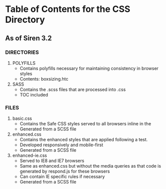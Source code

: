# Table of Contents for the CSS Directory #
## As of Siren 3.2 ##

### DIRECTORIES ###
1. POLYFILLS
	- Contains polyfills necessary for maintaining consistency in browser styles
	- Contents: boxsizing.htc
2. SASS
	- Contains the .scss files that are processed into .css
	- TOC included

### FILES ###
1. basic.css
	- Contains the Safe CSS styles served to all browsers inline in the <head>
	- Generated from a SCSS file
2. enhanced.css
	- Contains the enhanced styles that are applied following a test.
	- Developed responsively and mobile-first
	- Generated from a SCSS file
3. enhanced-ie.css
	- Served to IE8 and IE7 browsers
	- Same as enhanced.css but without the media queries as that code is generated by respond.js for these browsers
	- Can contain IE specific rules if necessary
	- Generated from a SCSS file